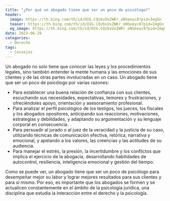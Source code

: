 ```yaml
---
title: "¿Por qué un abogado tiene que ser un poco de psicólogo?"
header:
  image: https://th.bing.com/th/id/OIG.CQzbvUxZWKr_oNSeeyc8?pid=ImgGn
  teaser: https://th.bing.com/th/id/OIG.CQzbvUxZWKr_oNSeeyc8?pid=ImgGn
  og_image: https://th.bing.com/th/id/OIG.CQzbvUxZWKr_oNSeeyc8?pid=ImgGn
date: 2023-06-29
categories:
  - Derecho
tags:
  - Consejos
---
```


Un abogado no solo tiene que conocer las leyes y los procedimientos legales, sino también entender la mente humana y las emociones de sus clientes y de las otras partes involucradas en un caso. Un abogado tiene que ser un poco de psicólogo por varias razones:

- Para establecer una buena relación de confianza con sus clientes, escuchando sus necesidades, expectativas, temores y frustraciones, y ofreciéndoles apoyo, orientación y asesoramiento profesional.
- Para analizar el perfil psicológico de los testigos, los jueces, los fiscales y los abogados opositores, anticipando sus reacciones, motivaciones, estrategias y debilidades, y adaptando su argumentación y su lenguaje corporal en consecuencia.
- Para persuadir al jurado o al juez de la veracidad y la justicia de su caso, utilizando técnicas de comunicación efectiva, retórica, narrativa y emocional, y apelando a los valores, las creencias y las actitudes de su audiencia.
- Para manejar el estrés, la presión, la incertidumbre y los conflictos que implica el ejercicio de la abogacía, desarrollando habilidades de autocontrol, resiliencia, inteligencia emocional y gestión del tiempo.

Como se puede ver, un abogado tiene que ser un poco de psicólogo para desempeñar mejor su labor y lograr mejores resultados para sus clientes y para sí mismo. Por eso, es importante que los abogados se formen y se actualicen constantemente en el ámbito de la psicología jurídica, una disciplina que estudia la interacción entre el derecho y la psicología.